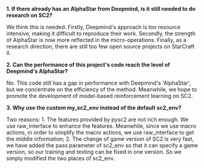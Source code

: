 **1. If there already has an AlphaStar from Deepmind, is it still needed to do research on SC2?**

We think this is needed. Firstly, Deepmind's approach is too resource intensive, making it difficult to reproduce their work. Secondly, the strength of AlphaStar is now more reflected in the micro-operations. Finally, as a research direction, there are still too few open source projects on StarCraft II. 

**2. Can the performance of this project's code reach the level of Deepmind's AlphaStar?**

No. This code still has a gap in performance with Deepmind's 'AlphaStar', but we concentrate on the efficiency of the method. Meanwhile, we hope to promote the development of model-based reinforcement learning on SC2.

**3. Why use the custom my_sc2_env instead of the default sc2_env?**

Two reasons: 1. The features provided by pysc2 are not rich enough. We use raw_interface to enhance the features. Meanwhile, since we use macro actions, in order to simplify the macro actions, we use raw_interface to get the middle information; 2. The change of game version of SC2 is very fast, we have added the pass parameter of sc2_env so that it can specify a game version, so our training and testing can be fixed in one version. So we simply modified the two places of sc2_env.
